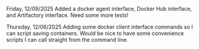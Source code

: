 Friday, 12/09/2025
Added a docker agent interface, Docker Hub interface, and Artifactory
interface. Need some more tests!

Thursday, 12/06/2025
Adding some docker client interface commands so I can script saving
containers. Would be nice to have some convenience scripts I can call straight
from the command line.